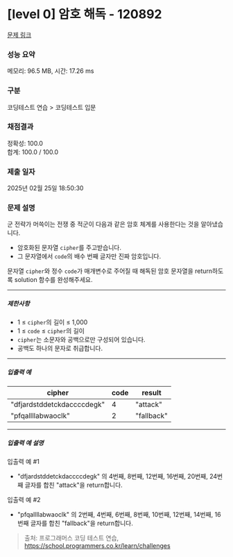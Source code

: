 # [level 0] 암호 해독 - 120892 

[문제 링크](https://school.programmers.co.kr/learn/courses/30/lessons/120892) 

### 성능 요약

메모리: 96.5 MB, 시간: 17.26 ms

### 구분

코딩테스트 연습 > 코딩테스트 입문

### 채점결과

정확성: 100.0<br/>합계: 100.0 / 100.0

### 제출 일자

2025년 02월 25일 18:50:30

### 문제 설명

<p style="user-select: auto !important;">군 전략가 머쓱이는 전쟁 중 적군이 다음과 같은 암호 체계를 사용한다는 것을 알아냈습니다.</p>

<ul style="user-select: auto !important;">
<li style="user-select: auto !important;">암호화된 문자열 <code style="user-select: auto !important;">cipher</code>를 주고받습니다.</li>
<li style="user-select: auto !important;">그 문자열에서 <code style="user-select: auto !important;">code</code>의 배수 번째 글자만 진짜 암호입니다.</li>
</ul>

<p style="user-select: auto !important;">문자열 <code style="user-select: auto !important;">cipher</code>와 정수 <code style="user-select: auto !important;">code</code>가 매개변수로 주어질 때 해독된 암호 문자열을 return하도록 solution 함수를 완성해주세요.</p>

<hr style="user-select: auto !important;">

<h5 style="user-select: auto !important;">제한사항</h5>

<ul style="user-select: auto !important;">
<li style="user-select: auto !important;">1 ≤ <code style="user-select: auto !important;">cipher</code>의 길이 ≤ 1,000</li>
<li style="user-select: auto !important;">1 ≤ <code style="user-select: auto !important;">code</code> ≤ <code style="user-select: auto !important;">cipher</code>의 길이</li>
<li style="user-select: auto !important;"><code style="user-select: auto !important;">cipher</code>는 소문자와 공백으로만 구성되어 있습니다.</li>
<li style="user-select: auto !important;">공백도 하나의 문자로 취급합니다.</li>
</ul>

<hr style="user-select: auto !important;">

<h5 style="user-select: auto !important;">입출력 예</h5>
<table class="table" style="user-select: auto !important;">
        <thead style="user-select: auto !important;"><tr style="user-select: auto !important;">
<th style="user-select: auto !important;">cipher</th>
<th style="user-select: auto !important;">code</th>
<th style="user-select: auto !important;">result</th>
</tr>
</thead>
        <tbody style="user-select: auto !important;"><tr style="user-select: auto !important;">
<td style="user-select: auto !important;">"dfjardstddetckdaccccdegk"</td>
<td style="user-select: auto !important;">4</td>
<td style="user-select: auto !important;">"attack"</td>
</tr>
<tr style="user-select: auto !important;">
<td style="user-select: auto !important;">"pfqallllabwaoclk"</td>
<td style="user-select: auto !important;">2</td>
<td style="user-select: auto !important;">"fallback"</td>
</tr>
</tbody>
      </table>
<hr style="user-select: auto !important;">

<h5 style="user-select: auto !important;">입출력 예 설명</h5>

<p style="user-select: auto !important;">입출력 예 #1</p>

<ul style="user-select: auto !important;">
<li style="user-select: auto !important;">"dfjardstddetckdaccccdegk" 의 4번째, 8번째, 12번째, 16번째, 20번째, 24번째 글자를 합친 "attack"을 return합니다.</li>
</ul>

<p style="user-select: auto !important;">입출력 예 #2</p>

<ul style="user-select: auto !important;">
<li style="user-select: auto !important;">"pfqallllabwaoclk" 의 2번째, 4번째, 6번째, 8번째, 10번째, 12번째, 14번째, 16번째 글자를 합친 "fallback"을 return합니다.</li>
</ul>


> 출처: 프로그래머스 코딩 테스트 연습, https://school.programmers.co.kr/learn/challenges
